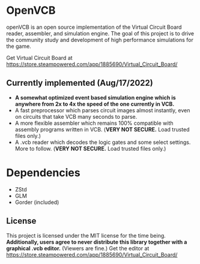
# OpenVCB

openVCB is an open source implementation of the Virtual Circuit Board reader, assembler, and simulation engine. 
The goal of this project is to drive the community study and development of high performance simulations for the game. 

Get Virtual Circuit Board at
https://store.steampowered.com/app/1885690/Virtual_Circuit_Board/

## Currently implemented (Aug/17/2022)
* **A somewhat optimized event based simulation engine which is anywhere from 2x to 4x the speed of the one currently in VCB.**
* A fast preprocessor which parses circuit images almost instantly, even on circuits that take VCB many seconds to parse. 
* A more flexible assembler which remains 100% compatible with assembly programs written in VCB. (**VERY NOT SECURE.** Load trusted files only.)
* A .vcb reader which decodes the logic gates and some select settings. More to follow. (**VERY NOT SECURE.** Load trusted files only.)

# Dependencies
* ZStd
* GLM
* Gorder (included)

## License
This project is licensed under the MIT license for the time being. 
**Additionally, users agree to never distribute this library together with a graphical .vcb editor.** (Viewers are fine.)
Get the editor at https://store.steampowered.com/app/1885690/Virtual_Circuit_Board/

